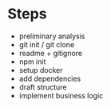 # Steps

- preliminary analysis
- git init / git clone
- readme + gitignore
- npm init
- setup docker
- add dependencies
- draft structure
- implement business logic
